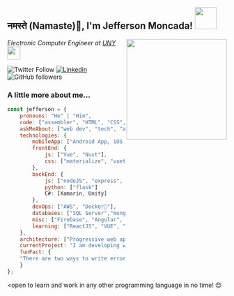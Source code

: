 <h2>नमस्ते (Namaste)🏻, I'm Jefferson Moncada! <img src="https://media.giphy.com/media/12oufCB0MyZ1Go/giphy.gif" width="50"></h2>
<img align='right' src="https://media.giphy.com/media/M9gbBd9nbDrOTu1Mqx/giphy.gif" width="230">
<p><em>Electronic Computer Engineer at <a href="http://www.uny.edu.ve/">UNY</a><img src="https://media.giphy.com/media/WUlplcMpOCEmTGBtBW/giphy.gif" width="30"> 
</em></p>

![Twitter Follow](https://img.shields.io/twitter/follow/jm_moncada?label=Follow)
[![Linkedin](https://img.shields.io/badge/-Jefferson-blue?style=flat-square&logo=Linkedin&logoColor=white&link=https://www.linkedin.com/in/anmol-p-singh/)](https://www.linkedin.com/in/jefferson-moncada-38baa15a)
![GitHub followers](https://img.shields.io/github/followers/Narajeff?label=Follow&style=social)

### A little more about me...  

```javascript
const jefferson = {
    pronouns: "He" | "Him",
    code: ["assembler", "HTML", "CSS", "Javascript", "Java", "Python", "php"],
    askMeAbout: ["web dev", "tech", "app dev", "microprocessor programmer", "Electronics dev"],
    technologies: {
        mobileApp: ["Android App, iOS App All with Xamarin"],
        frontEnd: {
            js: ["Vue", "Nuxt"],
            css: ["materialize", "vuetify", "bootstrap"]
        },
        backEnd: {
            js: ["nodeJS", "express", "AdonisJS"],
            python: ["flask"]
            C#: [Xamarin, Unity]
        },
        devOps: ["AWS", "Docker🐳"],
        databases: ["SQL Server","mongodb", "MySql", "sqlite"],
        misc: ["Firebase", "Angular", "selenium", "Django", "php", "SuiteApp", "Proteus", "Comsol", "Matlab"],
        learning: ["ReactJS", "VUE", "R","Machine Learning", "Deep Learning"]
    },
    architecture: ["Progressive web applications", "Single page applications", ${almost}: "Serverless Architecture"],
    currentProject: "I am developing web aplication for UNLaM",
    funFact: {
    "There are two ways to write error-free programs: "only the third one works..."
    }
};
```

<open to learn and work in any other programming language in no time!</b> 😊</em>

